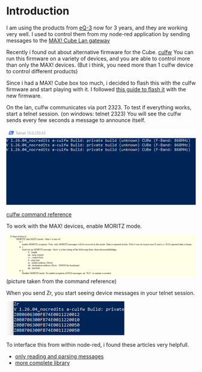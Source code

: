 # Introduction

I am using the products from [eQ-3](https://www.eq-3.com) now for 3 years, and they are working very well.
I used to control them from my node-red application by sending messages to the [MAX! Cube Lan gateway](https://www.eq-3.com/products/homematic/detail/max-cube-lan-gateway.html)

Recently i found out about alternative firmware for the Cube.
[culfw](http://culfw.de)
You can run this firmware on a variety of devices, and you are able to control more than only the MAX! devices. (But i think, you need more than 1 culfw device to control different products)

Since i had a MAX! Cube box too much, i decided to flash this with the culfw firmware and start playing with it.
I followed [this guide to flash it](https://community.home-assistant.io/t/converting-a-max-cube-to-cul-cun-to-use-with-home-assistant/74218) with the new firmware.

On the lan, culfw communicates via port 2323.
To test if everything works, start a telnet session.  (on windows: telnet <ipaddress> 2323)
You will see the culfw sends every few seconds a message to announce itself.

![](images/01.png)

[culfw command reference](http://culfw.de/commandref.html)

To work with the MAX! devices, enable MORITZ mode.

![](images/02.png) (picture taken from the command reference)

When you send Zr, you start seeing device messages in your telnet session.

![](images/03.png)

To interface this from within node-red, i found these articles very helpfull.

* [only reading and parsing messages](https://github.com/hobbyquaker/cul/blob/master/lib/moritz.js)
* [more complete library](https://gl.petatech.eu/root/HomeBot/-/blob/7afa28792a9ffbb35c9302fa1d174c354883f665/FHEM/14_CUL_MAX.pm)